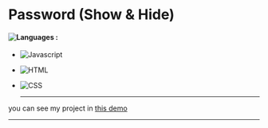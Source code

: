 # Password (Show & Hide)

#### ![Languages](https://img.shields.io/github/languages/count/zeynab-jalalian/Password-Show-Hide) :
 - ![Javascript](https://img.shields.io/badge/javascript-yellow)
 - ![HTML](https://img.shields.io/badge/Html-orange)
 - ![CSS](https://img.shields.io/badge/Css-blue)
   
   ---
 you can see my project in [this demo](https://zeynab-jalalian.github.io/Password-Show-Hide/)
  ___
